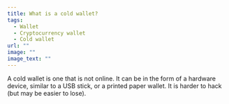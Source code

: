 ```yaml
---
title: What is a cold wallet?
tags:
  - Wallet
  - Cryptocurrency wallet
  - Cold wallet
url: ""
image: ""
image_text: ""
---
```



A cold wallet is one that is not online. It can be in the form of a hardware device, similar to a USB stick, or a printed paper wallet. It is harder to hack (but may be easier to lose).
